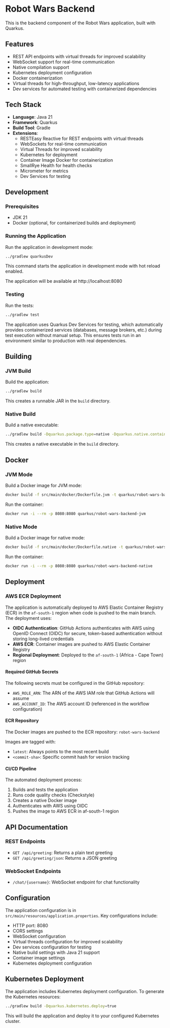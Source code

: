 # Robot Wars Backend

This is the backend component of the Robot Wars application, built with Quarkus.

## Features

- REST API endpoints with virtual threads for improved scalability
- WebSocket support for real-time communication
- Native compilation support
- Kubernetes deployment configuration
- Docker containerization
- Virtual threads for high-throughput, low-latency applications
- Dev services for automated testing with containerized dependencies

## Tech Stack

- **Language**: Java 21
- **Framework**: Quarkus
- **Build Tool**: Gradle
- **Extensions**:
  - RESTEasy Reactive for REST endpoints with virtual threads
  - WebSockets for real-time communication
  - Virtual Threads for improved scalability
  - Kubernetes for deployment
  - Container Image Docker for containerization
  - SmallRye Health for health checks
  - Micrometer for metrics
  - Dev Services for testing

## Development

### Prerequisites

- JDK 21
- Docker (optional, for containerized builds and deployment)

### Running the Application

Run the application in development mode:

```bash
../gradlew quarkusDev
```

This command starts the application in development mode with hot reload enabled.

The application will be available at http://localhost:8080

### Testing

Run the tests:

```bash
../gradlew test
```

The application uses Quarkus Dev Services for testing, which automatically provides containerized services (databases, message brokers, etc.) during test execution without manual setup. This ensures tests run in an environment similar to production with real dependencies.

## Building

### JVM Build

Build the application:

```bash
../gradlew build
```

This creates a runnable JAR in the `build` directory.

### Native Build

Build a native executable:

```bash
../gradlew build -Dquarkus.package.type=native -Dquarkus.native.container-build=true
```

This creates a native executable in the `build` directory.

## Docker

### JVM Mode

Build a Docker image for JVM mode:

```bash
docker build -f src/main/docker/Dockerfile.jvm -t quarkus/robot-wars-backend-jvm .
```

Run the container:

```bash
docker run -i --rm -p 8080:8080 quarkus/robot-wars-backend-jvm
```

### Native Mode

Build a Docker image for native mode:

```bash
docker build -f src/main/docker/Dockerfile.native -t quarkus/robot-wars-backend-native .
```

Run the container:

```bash
docker run -i --rm -p 8080:8080 quarkus/robot-wars-backend-native
```

## Deployment

### AWS ECR Deployment

The application is automatically deployed to AWS Elastic Container Registry (ECR) in the `af-south-1` region when code is pushed to the main branch. The deployment uses:

- **OIDC Authentication**: GitHub Actions authenticates with AWS using OpenID Connect (OIDC) for secure, token-based authentication without storing long-lived credentials
- **AWS ECR**: Container images are pushed to AWS Elastic Container Registry
- **Regional Deployment**: Deployed to the `af-south-1` (Africa - Cape Town) region

#### Required GitHub Secrets

The following secrets must be configured in the GitHub repository:

- `AWS_ROLE_ARN`: The ARN of the AWS IAM role that GitHub Actions will assume
- `AWS_ACCOUNT_ID`: The AWS account ID (referenced in the workflow configuration)

#### ECR Repository

The Docker images are pushed to the ECR repository: `robot-wars-backend`

Images are tagged with:
- `latest`: Always points to the most recent build
- `<commit-sha>`: Specific commit hash for version tracking

#### CI/CD Pipeline

The automated deployment process:
1. Builds and tests the application
2. Runs code quality checks (Checkstyle)
3. Creates a native Docker image
4. Authenticates with AWS using OIDC
5. Pushes the image to AWS ECR in af-south-1 region

## API Documentation

### REST Endpoints

- `GET /api/greeting`: Returns a plain text greeting
- `GET /api/greeting/json`: Returns a JSON greeting

### WebSocket Endpoints

- `/chat/{username}`: WebSocket endpoint for chat functionality

## Configuration

The application configuration is in `src/main/resources/application.properties`. Key configurations include:

- HTTP port: 8080
- CORS settings
- WebSocket configuration
- Virtual threads configuration for improved scalability
- Dev services configuration for testing
- Native build settings with Java 21 support
- Container image settings
- Kubernetes deployment configuration

## Kubernetes Deployment

The application includes Kubernetes deployment configuration. To generate the Kubernetes resources:

```bash
../gradlew build -Dquarkus.kubernetes.deploy=true
```

This will build the application and deploy it to your configured Kubernetes cluster.
